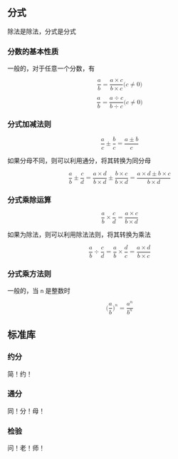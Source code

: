## 分式

除法是除法，分式是分式

### 分数的基本性质

一般的，对于任意一个分数，有

<math xmlns="http://www.w3.org/1998/Math/MathML" display="block"><mfrac><mi>a</mi><mi>b</mi></mfrac><mo>=</mo><mfrac><mrow><mi>a</mi><mo>×</mo><mi>c</mi></mrow><mrow><mi>b</mi><mo>×</mo><mi>c</mi></mrow></mfrac><mo stretchy="false">(</mo><mi>c</mi><mo>≠</mo><mn>0</mn><mo stretchy="false">)</mo></math>

<math xmlns="http://www.w3.org/1998/Math/MathML" display="block"><mfrac><mi>a</mi><mi>b</mi></mfrac><mo>=</mo><mfrac><mrow><mi>a</mi><mrow><mo>÷</mo></mrow><mi>c</mi></mrow><mrow><mi>b</mi><mrow><mo>÷</mo></mrow><mi>c</mi></mrow></mfrac><mo stretchy="false">(</mo><mi>c</mi><mo>≠</mo><mn>0</mn><mo stretchy="false">)</mo></math>

### 分式加减法则

<math xmlns="http://www.w3.org/1998/Math/MathML" display="block"><mfrac><mi>a</mi><mi>c</mi></mfrac><mo>±</mo><mfrac><mi>b</mi><mi>c</mi></mfrac><mo>=</mo><mfrac><mrow><mi>a</mi><mo>±</mo><mi>b</mi></mrow><mi>c</mi></mfrac></math>

如果分母不同，则可以利用通分，将其转换为同分母

<math xmlns="http://www.w3.org/1998/Math/MathML" display="block"><mfrac><mi>a</mi><mi>b</mi></mfrac><mo>±</mo><mfrac><mi>c</mi><mi>d</mi></mfrac><mo>=</mo><mfrac><mrow><mi>a</mi><mo>×</mo><mi>d</mi></mrow><mrow><mi>b</mi><mo>×</mo><mi>d</mi></mrow></mfrac><mo>±</mo><mfrac><mrow><mi>b</mi><mo>×</mo><mi>c</mi></mrow><mrow><mi>b</mi><mo>×</mo><mi>d</mi></mrow></mfrac><mo>=</mo><mfrac><mrow><mi>a</mi><mo>×</mo><mi>d</mi><mo>±</mo><mi>b</mi><mo>×</mo><mi>c</mi></mrow><mrow><mi>b</mi><mo>×</mo><mi>d</mi></mrow></mfrac></math>

### 分式乘除运算

<math xmlns="http://www.w3.org/1998/Math/MathML" display="block"><mfrac><mi>a</mi><mi>b</mi></mfrac><mo>×</mo><mfrac><mi>c</mi><mi>d</mi></mfrac><mo>=</mo><mfrac><mrow><mi>a</mi><mo>×</mo><mi>c</mi></mrow><mrow><mi>b</mi><mo>×</mo><mi>d</mi></mrow></mfrac></math>

如果为除法，则可以利用除法法则，将其转换为乘法

<math xmlns="http://www.w3.org/1998/Math/MathML" display="block"><mfrac><mi>a</mi><mi>b</mi></mfrac><mrow><mo>÷</mo></mrow><mfrac><mi>c</mi><mi>d</mi></mfrac><mo>=</mo><mfrac><mi>a</mi><mi>b</mi></mfrac><mo>×</mo><mfrac><mi>d</mi><mi>c</mi></mfrac><mo>=</mo><mfrac><mrow><mi>a</mi><mo>×</mo><mi>d</mi></mrow><mrow><mi>b</mi><mo>×</mo><mi>c</mi></mrow></mfrac></math>

### 分式乘方法则

一般的，当 `n` 是整数时

<math xmlns="http://www.w3.org/1998/Math/MathML" display="block"><mo stretchy="false">(</mo><mfrac><mi>a</mi><mi>b</mi></mfrac><msup><mo stretchy="false">)</mo><mrow><mi>n</mi></mrow></msup><mo>=</mo><mfrac><msup><mi>a</mi><mrow><mi>n</mi></mrow></msup><msup><mi>b</mi><mrow><mi>n</mi></mrow></msup></mfrac></math>

## 标准库

### 约分

简！约！

### 通分

同！分！母！

### 检验

问！老！师！
